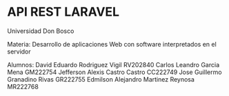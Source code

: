 
# API REST LARAVEL

Universidad Don Bosco

Materia:
Desarrollo de aplicaciones Web con software interpretados en el servidor

Alumnos:
David Eduardo Rodriguez Vigil RV202840
Carlos Leandro Garcia Mena    GM222754
Jefferson Alexis Castro Castro CC222749
Jose Guillermo Granadino Rivas GR222755
Edmilson Alejandro Martinez Reynosa MR222768



